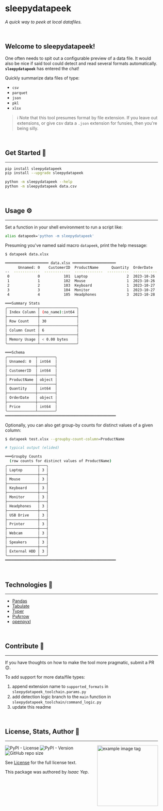 # **sleepydatapeek**
*A quick way to peek at local datafiles.*

<br />

## **Welcome to sleepydatapeek!**
One often needs to spit out a configurable preview of a data file. It would also be nice if said tool could detect and read several formats automatically.\
**`sleepydatapeek`** has entered the chat!

Quickly summarize data files of type:
- `csv`
- `parquet`
- `json`
- `pkl`
- `xlsx`

> ℹ️ Note that this tool presumes format by file extension. If you leave out extensions, or give csv data a `.json` extension for funsies, then you're being silly.

<br />

## **Get Started 🚀**
<hr>

```sh
pip install sleepydatapeek
pip install --upgrade sleepydatapeek

python -m sleepydatapeek --help
python -m sleepydatapeek data.csv
```

<br />

## **Usage ⚙**
<hr>

Set a function in your shell environment to run a script like:
```sh
alias datapeek='python -m sleepydatapeek'
```

Presuming you've named said macro `datapeek`, print the help message:
```sh
$ datapeek data.xlsx

════════════════════ data.xlsx ════════════════════
      Unnamed: 0    CustomerID  ProductName      Quantity  OrderDate      Price
--  ------------  ------------  -------------  ----------  -----------  -------
 0             0           101  Laptop                  2  2023-10-26      1200
 1             1           102  Mouse                   1  2023-10-26        25
 2             2           103  Keyboard                1  2023-10-27        50
 3             3           104  Monitor                 1  2023-10-27       300
 4             4           105  Headphones              3  2023-10-28        80

═══Summary Stats
╭──────────────┬─────────────────╮
│ Index Column │ (no_name):int64 │
├──────────────┼─────────────────┤
│ Row Count    │ 30              │
├──────────────┼─────────────────┤
│ Column Count │ 6               │
├──────────────┼─────────────────┤
│ Memory Usage │ < 0.00 bytes    │
╰──────────────┴─────────────────╯

═══Schema
╭─────────────┬────────╮
│ Unnamed: 0  │ int64  │
├─────────────┼────────┤
│ CustomerID  │ int64  │
├─────────────┼────────┤
│ ProductName │ object │
├─────────────┼────────┤
│ Quantity    │ int64  │
├─────────────┼────────┤
│ OrderDate   │ object │
├─────────────┼────────┤
│ Price       │ int64  │
╰─────────────┴────────╯
═══════════════════════════════════════════════════

```

Optionally, you can also get group-by counts for distinct values of a given column:
```sh
$ datapeek test.xlsx --groupby-count-column=ProductName

# typical output (elided)

═══Groupby Counts
  (row counts for distinct values of ProductName)
╭──────────────┬───╮
│ Laptop       │ 3 │
├──────────────┼───┤
│ Mouse        │ 3 │
├──────────────┼───┤
│ Keyboard     │ 3 │
├──────────────┼───┤
│ Monitor      │ 3 │
├──────────────┼───┤
│ Headphones   │ 3 │
├──────────────┼───┤
│ USB Drive    │ 3 │
├──────────────┼───┤
│ Printer      │ 3 │
├──────────────┼───┤
│ Webcam       │ 3 │
├──────────────┼───┤
│ Speakers     │ 3 │
├──────────────┼───┤
│ External HDD │ 3 │
╰──────────────┴───╯
═══════════════════════════════════════════════════

```

<br />

## **Technologies 🧰**
<hr>

  - [Pandas](https://pandas.pydata.org/docs/)
  - [Tabulate](https://pypi.org/project/tabulate/)
  - [Typer](https://typer.tiangolo.com/)
  - [PyArrow](https://arrow.apache.org/docs/python/index.html)
  - [openpyxl](https://pypi.org/project/openpyxl/)

<br />

## **Contribute 🤝**
<hr>

If you have thoughts on how to make the tool more pragmatic, submit a PR 😊.

To add support for more data/file types:
1. append extension name to `supported_formats` in `sleepydatapeek_toolchain.params.py`
2. add detection logic branch to the `main` function in `sleepydatapeek_toolchain/command_logic.py`
3. update this readme

<br />

## **License, Stats, Author 📜**
<hr>

<img align="right" alt="example image tag" src="https://i.imgur.com/jtNwEWu.png" width="200" />

<!-- badge cluster -->
![PyPI - License](https://img.shields.io/pypi/l/sleepydatapeek?style=plastic)
![PyPI - Version](https://img.shields.io/pypi/v/sleepydatapeek)
![GitHub repo size](https://img.shields.io/github/repo-size/anthonybench/datapeek)
<!-- / -->

See [License](LICENSE) for the full license text.

This package was authored by *Isaac Yep*.